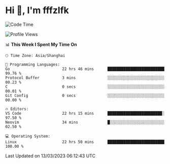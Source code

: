 # Hi 👋, I'm fffzlfk

<!--START_SECTION:waka-->
![Code Time](http://img.shields.io/badge/Code%20Time-108%20hrs%2013%20mins-blue)

![Profile Views](http://img.shields.io/badge/Profile%20Views-0-blue)

📊 **This Week I Spent My Time On** 

```text
🕑︎ Time Zone: Asia/Shanghai

💬 Programming Languages: 
Go                       22 hrs 46 mins      █████████████████████████   99.76 % 
Protocol Buffer          3 mins              ░░░░░░░░░░░░░░░░░░░░░░░░░   00.23 % 
C                        0 secs              ░░░░░░░░░░░░░░░░░░░░░░░░░   00.01 % 
Git Config               0 secs              ░░░░░░░░░░░░░░░░░░░░░░░░░   00.00 % 

🔥 Editors: 
VS Code                  22 hrs 15 mins      ████████████████████████░   97.50 % 
Neovim                   34 mins             █░░░░░░░░░░░░░░░░░░░░░░░░   02.50 % 

💻 Operating System: 
Linux                    22 hrs 50 mins      █████████████████████████   100.00 % 
```


 Last Updated on 13/03/2023 06:12:43 UTC
<!--END_SECTION:waka-->
